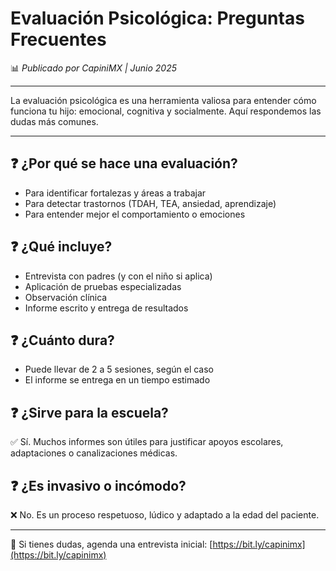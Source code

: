 # Evaluación Psicológica: Preguntas Frecuentes

📊 *Publicado por CapiniMX | Junio 2025*

---

La evaluación psicológica es una herramienta valiosa para entender cómo funciona tu hijo: emocional, cognitiva y socialmente. Aquí respondemos las dudas más comunes.

---

## ❓ ¿Por qué se hace una evaluación?

- Para identificar fortalezas y áreas a trabajar  
- Para detectar trastornos (TDAH, TEA, ansiedad, aprendizaje)  
- Para entender mejor el comportamiento o emociones

## ❓ ¿Qué incluye?

- Entrevista con padres (y con el niño si aplica)  
- Aplicación de pruebas especializadas  
- Observación clínica  
- Informe escrito y entrega de resultados

## ❓ ¿Cuánto dura?

- Puede llevar de 2 a 5 sesiones, según el caso  
- El informe se entrega en un tiempo estimado

## ❓ ¿Sirve para la escuela?

✅ Sí. Muchos informes son útiles para justificar apoyos escolares, adaptaciones o canalizaciones médicas.

## ❓ ¿Es invasivo o incómodo?

❌ No. Es un proceso respetuoso, lúdico y adaptado a la edad del paciente.

---

📩 Si tienes dudas, agenda una entrevista inicial: [https://bit.ly/capinimx](https://bit.ly/capinimx)
